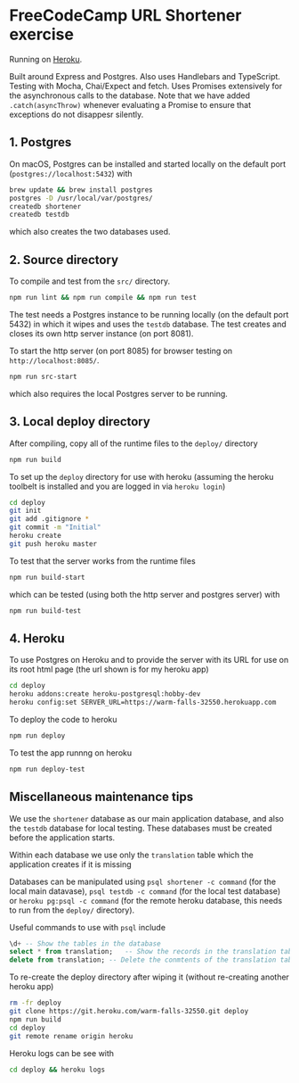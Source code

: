 # FreeCodeCamp URL Shortener exercise

Running on [Heroku](https://warm-falls-32550.herokuapp.com).

Built around Express and Postgres. Also uses Handlebars and TypeScript.
Testing with Mocha, Chai/Expect and fetch. Uses Promises extensively for the asynchronous
calls to the database. Note that we have added
`.catch(asyncThrow)` whenever evaluating a Promise to ensure that exceptions do not disappesr
silently.

## 1. Postgres

On macOS, Postgres can be installed and started locally on the default port (`postgres://localhost:5432`) with

```bash
brew update && brew install postgres
postgres -D /usr/local/var/postgres/
createdb shortener
createdb testdb
```

which also creates the two databases used.

## 2. Source directory

To compile and test from the `src/` directory.

```bash
npm run lint && npm run compile && npm run test
```
The test needs a Postgres instance to be running locally
(on the default port 5432) in which it wipes and uses the `testdb` database. The test creates and
closes its own http server instance (on port 8081).

To start the http server (on port 8085) for browser testing on `http://localhost:8085/`.
```bash
npm run src-start
```
which also requires the local Postgres server to be running.


## 3. Local deploy directory

After compiling, copy all of the runtime files to the `deploy/` directory

```bash
npm run build
```

To set up the `deploy` directory for use with heroku (assuming the heroku toolbelt is installed
and you are logged in via `heroku login`)
```bash
cd deploy
git init
git add .gitignore *
git commit -m "Initial"
heroku create
git push heroku master
```

To test that the server works from the runtime files
```bash
npm run build-start
```
which can be tested (using both the http server and postgres server) with
```bash
npm run build-test
```

## 4. Heroku

To use Postgres on Heroku and to provide the server with its URL for use on
its root html page (the url shown is for my heroku app)
```bash
cd deploy
heroku addons:create heroku-postgresql:hobby-dev
heroku config:set SERVER_URL=https://warm-falls-32550.herokuapp.com
```

To deploy the code to heroku
```bash
npm run deploy
```

To test the app runnng on heroku
```bash
npm run deploy-test
```

## Miscellaneous maintenance tips

We use the `shortener` database as our main application database, and also the `testdb` database for
local testing. These databases must be created before the application starts.

Within each database we use only the `translation` table which the application creates if it is missing

Databases can be manipulated using `psql shortener -c command` (for the local main datavase),
`psql testdb -c command` (for the local test database) or `heroku pg:psql -c command` (for the
remote heroku database, this needs to run from the `deploy/` directory).

Useful commands to use with `psql` include

```sql
\d+ -- Show the tables in the database
select * from translation;   -- Show the records in the translation table
delete from translation; -- Delete the conmtents of the translation table
```

To re-create the deploy directory after wiping it (without re-creating another heroku app)
```bash
rm -fr deploy
git clone https://git.heroku.com/warm-falls-32550.git deploy
npm run build
cd deploy
git remote rename origin heroku
```

Heroku logs can be see with
```bash
cd deploy && heroku logs
```

